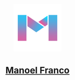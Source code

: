 <div style="text-align: center;">
    <img src="https://raw.githubusercontent.com/devmnl/devmnl/main/logo-m.png" style="width: 150px;">
    <a href="https://manoel-franco.vercel.app/" target="_blank">
    <h1>Manoel Franco</h1>
    </a>
</div>










